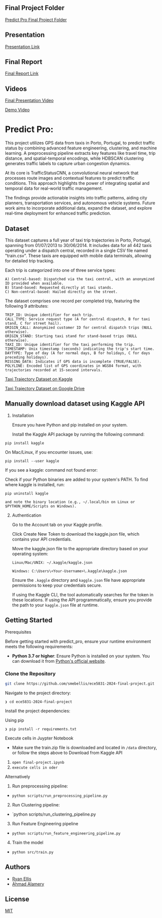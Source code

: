 ## Final Project Folder
[Predict Pro Final Project Folder](https://drive.google.com/drive/folders/1PjjznEtcnL3zVr-F-CQLCPsdQyfdi7SR?usp=drive_link)
## Presentation

[Presentation Link](https://drive.google.com/drive/folders/1RFKXuKI3j1omHWS6owo4TJJc_oRcNt8e?usp=drive_link)
## Final Report

[Final Report Link](https://drive.google.com/file/d/1XSEGkLgptA1-eePTCwSZxg2GHmGxwIjz/view?usp=drive_link)

## Videos

[Final Presentation Video](https://youtu.be/l_XONPSdp_A)

[Demo Video](https://youtu.be/cffwHUfAOmo)


# Predict Pro: 

This project utilizes GPS data from taxis in Porto, Portugal, to predict traffic status by combining advanced feature engineering, clustering, and machine learning. A preprocessing pipeline extracts key features like travel time, trip distance, and spatial-temporal encodings, while HDBSCAN clustering generates traffic labels to capture urban congestion dynamics.

At its core is TrafficStatusCNN, a convolutional neural network that processes route images and contextual features to predict traffic conditions. This approach highlights the power of integrating spatial and temporal data for real-world traffic management.

The findings provide actionable insights into traffic patterns, aiding city planners, transportation services, and autonomous vehicle systems. Future work aims to incorporate additional data, expand the dataset, and explore real-time deployment for enhanced traffic prediction.

## Dataset

This dataset captures a full year of taxi trip trajectories in Porto, Portugal, spanning from 01/07/2013 to 30/06/2014. It includes data for all 442 taxis operating under a dispatch central, recorded in a single CSV file named "train.csv". These taxis are equipped with mobile data terminals, allowing for detailed trip tracking.

Each trip is categorized into one of three service types:

    A) Central-based: Dispatched via the taxi central, with an anonymized ID provided when available.
    B) Stand-based: Requested directly at taxi stands.
    C) Non-central-based: Hailed directly on the street.

The dataset comprises one record per completed trip, featuring the following 9 attributes:

    TRIP_ID: Unique identifier for each trip.
    CALL_TYPE: Service request type (A for central dispatch, B for taxi stand, C for street hail).
    ORIGIN_CALL: Anonymized customer ID for central dispatch trips (NULL otherwise).
    ORIGIN_STAND: Starting taxi stand for stand-based trips (NULL otherwise).
    TAXI_ID: Unique identifier for the taxi performing the trip.
    TIMESTAMP: Unix timestamp (seconds) indicating the trip's start time.
    DAYTYPE: Type of day (A for normal days, B for holidays, C for days preceding holidays).
    MISSING_DATA: Indicates if GPS data is incomplete (TRUE/FALSE).
    POLYLINE: Encoded list of GPS coordinates in WGS84 format, with trajectories recorded at 15-second intervals.

[Taxi Trajectory Dataset on Kaggle](https://www.kaggle.com/datasets/crailtap/taxi-trajectory)

[Taxi Trajectory Dataset on Google Drive](https://drive.google.com/file/d/1rmJuNl6tenjid_Kp9roIKP176JKTYSvj/view?usp=drive_link)

## Manually download dataset using Kaggle API

 1. Installation

    Ensure you have Python and pip installed on your system.

    Install the Kaggle API package by running the following command:

`pip install kaggle`

On Mac/Linux, if you encounter issues, use:

`pip install --user kaggle`

If you see a kaggle: command not found error:

Check if your Python binaries are added to your system's PATH.
To find where kaggle is installed, run:

    pip uninstall kaggle 
    
    and note the binary location (e.g., ~/.local/bin on Linux or $PYTHON_HOME/Scripts on Windows).

2. Authentication

    Go to the Account tab on your Kaggle profile.

    Click Create New Token to download the kaggle.json file, which contains your API credentials.

    Move the kaggle.json file to the appropriate directory based on your operating system:

    `Linux/Mac/UNIX: ~/.kaggle/kaggle.json`

    `Windows: C:\Users\<Your-Username>\.kaggle\kaggle.json`

    Ensure the `.kaggle` directory and `kaggle.json` file have appropriate permissions to keep your credentials secure.

    If using the Kaggle CLI, the tool automatically searches for the token in these locations.
    If using the API programmatically, ensure you provide the path to your `kaggle.json` file at runtime.


## Getting Started

Prerequisites

Before getting started with predict_pro, ensure your runtime environment meets the following requirements:

- **Python 3.7 or higher**: Ensure Python is installed on your system. You can download it from [Python's official website](https://www.python.org/downloads/).

### Clone the Repository

```bash
git clone https://github.com/smebellis/ece5831-2024-final-project.git

```

Navigate to the project directory:

`❯ cd ece5831-2024-final-project`

Install the project dependencies:

Using pip  

`❯ pip install -r requirements.txt`

Execute cells in Juypter Notebook
- Make sure the train.zip file is downloaded and located in `/data` directory, or follow the steps above to Download from Kaggle API
1. `open final-project.ipynb`
2. `execute cells in oder`

Alternatively 
1. Run preprocessing pipeline:
- `python scripts/run_preprocessing_pipeline.py`
2. Run Clustering pipeline:
- `python scripts/run_clustering_pipeline.py
3. Run Feature Engineering pipeline
- `python scripts/run_feature_engineering_pipeline.py`
4. Train the model
- `python src/train.py`



## Authors

- [Ryan Ellis](https://github.com/smebellis)
- [Ahmad Alamery](https://github.com/ahalamer)


## License

[MIT](https://choosealicense.com/licenses/mit/)


